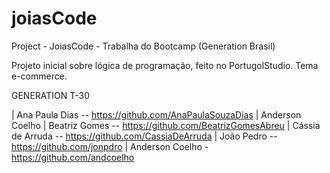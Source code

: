 # joiasCode
Project - JoiasCode - Trabalha do Bootcamp (Generation Brasil)

Projeto inicial sobre lógica de programação, feito no PortugolStudio. Tema e-commerce.

GENERATION T-30

| Ana Paula Dias -- https://github.com/AnaPaulaSouzaDias | Anderson Coelho | Beatriz Gomes -- https://github.com/BeatrizGomesAbreu | Cássia de Arruda -- https://github.com/CassiaDeArruda | João Pedro -- https://github.com/jonpdro | Anderson Coelho - https://github.com/andcoelho
